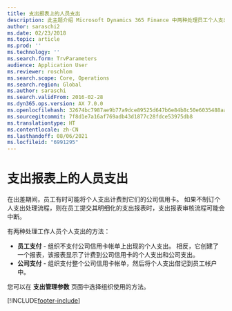 ```yaml
---
title: 支出报表上的人员支出
description: 此主题介绍 Microsoft Dynamics 365 Finance 中两种处理员工个人支出的方法。
author: saraschi2
ms.date: 02/23/2018
ms.topic: article
ms.prod: ''
ms.technology: ''
ms.search.form: TrvParameters
audience: Application User
ms.reviewer: roschlom
ms.search.scope: Core, Operations
ms.search.region: Global
ms.author: saraschi
ms.search.validFrom: 2016-02-28
ms.dyn365.ops.version: AX 7.0.0
ms.openlocfilehash: 32674bc7987ae9b77a9dce89525d647b6e84b8c50e6035488aafdb6a5dec1642
ms.sourcegitcommit: 7f8d1e7a16af769adb43d1877c28fdce53975db8
ms.translationtype: HT
ms.contentlocale: zh-CN
ms.lasthandoff: 08/06/2021
ms.locfileid: "6991295"
---
```

# <a name="personal-expenses-on-an-expense-report"></a>支出报表上的人员支出

在出差期间，员工有时可能将个人支出计费到它们的公司信用卡。 如果不制订个人支出处理流程，则在员工提交其明细化的支出报表时，支出报表审核流程可能会中断。 

有两种处理工作人员个人支出的方法：

- **员工支付** - 组织不支付公司信用卡帐单上出现的个人支出。 相反，它创建了一个报表，该报表显示了计费到公司信用卡的个人支出和公司支出。
- **公司支付** - 组织支付整个公司信用卡帐单，然后将个人支出借记到员工帐户中。

您可以在 **支出管理参数** 页面中选择组织使用的方法。


[!INCLUDE[footer-include](../includes/footer-banner.md)]